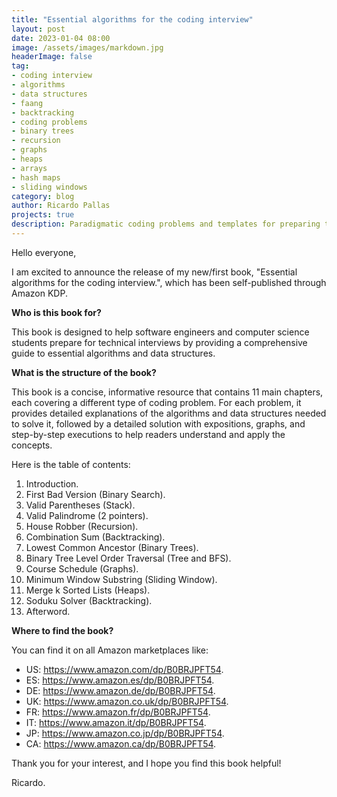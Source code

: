 ```yaml
---
title: "Essential algorithms for the coding interview"
layout: post
date: 2023-01-04 08:00
image: /assets/images/markdown.jpg
headerImage: false
tag:
- coding interview
- algorithms
- data structures
- faang
- backtracking
- coding problems
- binary trees
- recursion
- graphs
- heaps
- arrays
- hash maps
- sliding windows
category: blog
author: Ricardo Pallas
projects: true
description: Paradigmatic coding problems and templates for preparing the coding interview
---
```


Hello everyone,

I am excited to announce the release of my new/first book, "Essential algorithms for the coding interview.", which has been self-published through Amazon KDP.

**Who is this book for?**

This book is designed to help software engineers and computer science students prepare for technical interviews by providing a comprehensive guide to essential algorithms and data structures.

**What is the structure of the book?**

This book is a concise, informative resource that contains 11 main chapters, each covering a different type of coding problem. For each problem, it provides detailed explanations of the algorithms and data structures needed to solve it, followed by a detailed solution with expositions, graphs, and step-by-step executions to help readers understand and apply the concepts.

Here is the table of contents:

1. Introduction.
2. First Bad Version (Binary Search).
3. Valid Parentheses (Stack).
4. Valid Palindrome (2 pointers).
5. House Robber (Recursion).
6. Combination Sum (Backtracking).
7. Lowest Common Ancestor (Binary Trees).
8. Binary Tree Level Order Traversal (Tree and BFS).
9. Course Schedule (Graphs).
1. Minimum Window Substring (Sliding Window).
1. Merge k Sorted Lists (Heaps).
1. Soduku Solver (Backtracking).
2. Afterword.

**Where to find the book?**

You can find it on all Amazon marketplaces like:

- US: https://www.amazon.com/dp/B0BRJPFT54.
- ES: https://www.amazon.es/dp/B0BRJPFT54.
- DE: https://www.amazon.de/dp/B0BRJPFT54.
- UK: https://www.amazon.co.uk/dp/B0BRJPFT54.
- FR: https://www.amazon.fr/dp/B0BRJPFT54.
- IT: https://www.amazon.it/dp/B0BRJPFT54.
- JP: https://www.amazon.co.jp/dp/B0BRJPFT54.
- CA: https://www.amazon.ca/dp/B0BRJPFT54.

Thank you for your interest, and I hope you find this book helpful!

Ricardo.